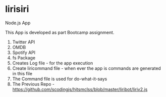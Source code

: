 # lirisiri
Node.js App

This App is developed as part Bootcamp assignment.
1. Twitter API
2. OMDB
3. Spotify API
5. fs Package
6. Creates Log file - for the app execution
7. Create liricommand file - when ever the app is commands are generated in this file
8. The Command file is used for do-what-it-says
9. The Previous Repo -https://github.com/scodingjs/hjtsmclss/blob/master/liribot/liriv2.js